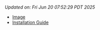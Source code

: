 # 
_Updated on: Fri Jun 20 07:52:29 PDT 2025_

- [Image](https://github.com/vertigis/studio-base/pkgs/container/studio%2fbase/443162929?tag=v1.1.714.249788-r15781657541)
- [Installation
  Guide](https://github.com/vertigis/studio-base/tree/v1.1.714.249788-r15781657541)
